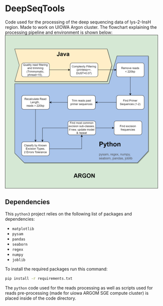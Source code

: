 # DeepSeqTools
Code used for the processing of the deep sequencing data of lys-2-InsH region. Made to work on UIOWA Argon cluster. The flowchart explaining the processing pipeline and environment is shown below:
![](https://github.com/malkovalab/DeepSeqTools/blob/main/deepSeqPipeline.png)

## Dependencies

This `python3` project relies on the following list of packages and dependencies:
- `matplotlib`
- `pysam`
- `pandas`
- `seaborn`
- `regex`
- `numpy`
- `joblib`

To install the required packages run this command:

```bash
pip install -r requirements.txt
```
The `python` code used for the reads processing as well as scripts used for reads pre-processing (made for uiowa ARGOM SGE compute cluster) is placed inside of the code directory.
